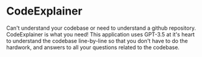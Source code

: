 # CodeExplainer
Can't understand your codebase or need to understand a github repository. CodeExplainer is what you need! This application uses GPT-3.5 at it's heart to understand the codebase line-by-line so that you don't have to do the hardwork, and answers to all your questions related to the codebase.
